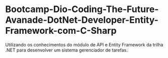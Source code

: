 # Bootcamp-Dio-Coding-The-Future-Avanade-DotNet-Developer-Entity-Framework-com-C-Sharp
Utilizando os conhecimentos do módulo de API e Entity Framework da trilha .NET para desenvolver um sistema gerenciador de tarefas.
